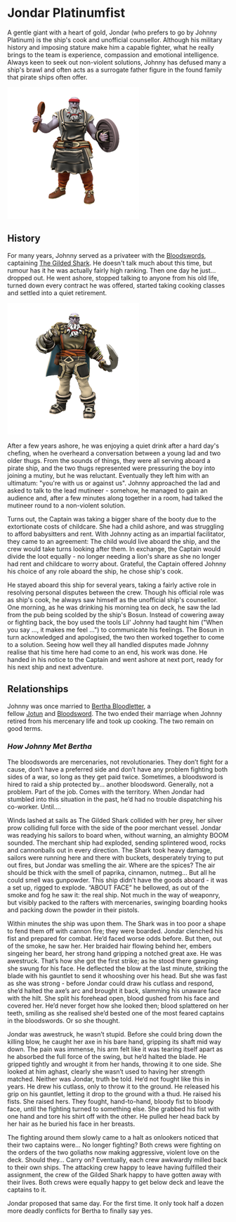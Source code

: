 # Jondar Platinumfist
A gentle giant with a heart of gold, Jondar (who prefers to go by Johnny Platinum) is the ship's cook and unofficial counsellor. Although his military history and imposing stature make him a capable fighter, what he really brings to the team is experience, compassion and emotional intelligence. Always keen to seek out non-violent solutions, Johnny has defused many a ship's brawl and often acts as a surrogate father figure in the found family that pirate ships often offer.

![](johnnyPlatinum.png)

## History

For many years, Johnny served as a privateer with the [Bloodswords](../../organisations/bloodswords/bloodswords), captaining [The Gilded Shark](../../organisations/bloodswords/ships/the_gilded_shark). He doesn't talk much about this time, but rumour has it he was actually fairly high ranking. Then one day he just... dropped out. He went ashore, stopped talking to anyone from his old life, turned down every contract he was offered, started taking cooking classes and settled into a quiet retirement.

![](jondarPlatinumfist.png)

After a few years ashore, he was enjoying a quiet drink after a hard day's chefing, when he overheard a conversation between a young lad and two older thugs. From the sounds of things, they were all serving aboard a pirate ship, and the two thugs represented were pressuring the boy into joining a mutiny, but he was reluctant. Eventually they left him with an ultimatum: "you're with us or against us". Johnny approached the lad and asked to talk to the lead mutineer - somehow, he managed to gain an audience and, after a few minutes along together in a room, had talked the mutineer round to a non-violent solution.

Turns out, the Captain was taking a bigger share of the booty due to the extortionate costs of childcare. She had a child ashore, and was struggling to afford babysitters and rent. With Johnny acting as an impartial facilitator, they came to an agreement: The child would live aboard the ship, and the crew would take turns looking after them. In exchange, the Captain would divide the loot equally - no longer needing a lion's share as she no longer had rent and childcare to worry about. Grateful, the Captain offered Johnny his choice of any role aboard the ship, he chose ship's cook.

He stayed aboard this ship for several years, taking a fairly active role in resolving personal disputes between the crew. Though his official role was as ship's cook, he always saw himself as the unofficial ship's counsellor. One morning, as he was drinking his morning tea on deck, he saw the lad from the pub being scolded by the ship's Bosun. Instead of cowering away or fighting back, the boy used the tools Lil' Johnny had taught him ("When you say ..., it makes me feel ...") to communicate his feelings. The Bosun in turn acknowledged and apologised, the two then worked together to come to a solution. Seeing how well they all handled disputes made Johnny realise that his time here had come to an end, his work was done. He handed in his notice to the Captain and went ashore at next port, ready for his next ship and next adventure.

## Relationships

Johnny was once married to [Bertha Bloodletter](bertha_bloodletter), a fellow [Jotun](../../species/homonid/jotun) and [Bloodsword](../../organisations/bloodswords/bloodswords). The two ended their marriage when Johnny retired from his mercenary life and took up cooking. The two remain on good terms.

### _How Johnny Met Bertha_

The bloodswords are mercenaries, not revolutionaries. They don’t fight for a cause, don’t have a preferred side and don’t have any problem fighting both sides of a war, so long as they get paid twice. Sometimes, a bloodsword is hired to raid a ship protected by… another bloodsword. Generally, not a problem. Part of the job. Comes with the territory. When Jondar had stumbled into this situation in the past, he’d had no trouble dispatching his co-worker. Until….

Winds lashed at sails as The Gilded Shark collided with her prey, her silver prow colliding full force with the side of the poor merchant vessel. Jondar was readying his sailors to board when, without warning, an almighty BOOM sounded. The merchant ship had exploded, sending splintered wood, rocks and cannonballs out in every direction. The Shark took heavy damage, sailors were running here and there with buckets, desperately trying to put out fires, but Jondar was smelling the air. Where are the spices? The air should be thick with the smell of paprika, cinnamon, nutmeg… But all he could smell was gunpowder. This ship didn’t have the goods aboard - it was a set up, rigged to explode. “ABOUT FACE” he bellowed, as out of the smoke and fog he saw it: the real ship. Not much in the way of weaponry, but visibly packed to the rafters with mercenaries, swinging boarding hooks and packing down the powder in their pistols.

Within minutes the ship was upon them. The Shark was in too poor a shape to fend them off with cannon fire; they were boarded. Jondar clenched his fist and prepared for combat. He’d faced worse odds before. But then, out of the smoke, he saw her. Her braided hair flowing behind her, embers singeing her beard, her strong hand gripping a notched great axe. He was awestruck. That’s how she got the first strike; as he stood there gawping she swung for his face. He deflected the blow at the last minute, striking the blade with his gauntlet to send it whooshing over his head. But she was fast as she was strong - before Jondar could draw his cutlass and respond, she’d halted the axe’s arc and brought it back, slamming his unaware face with the hilt. She split his forehead open, blood gushed from his face and covered her. He’d never forget how she looked then; blood splattered on her teeth, smiling as she realised she’d bested one of the most feared captains in the bloodswords. Or so she thought.

Jondar was awestruck, he wasn’t stupid. Before she could bring down the killing blow, he caught her axe in his bare hand, gripping its shaft mid way down. The pain was immense, his arm felt like it was tearing itself apart as he absorbed the full force of the swing, but he’d halted the blade. He gripped tightly and wrought it from her hands, throwing it to one side. She looked at him aghast, clearly she wasn’t used to having her strength matched. Neither was Jondar, truth be told. He‘d not fought like this in years. He drew his cutlass, only to throw it to the ground. He released his grip on his gauntlet, letting it drop to the ground with a thud. He raised his fists. She raised hers. They fought, hand-to-hand, bloody fist to bloody face, until the fighting turned to something else. She grabbed his fist with one hand and tore his shirt off with the other. He pulled her head back by her hair as he buried his face in her breasts.

The fighting around them slowly came to a halt as onlookers noticed that their two captains were… No longer fighting? Both crews were fighting on the orders of the two goliaths now making aggressive, violent love on the deck. Should they… Carry on? Eventually, each crew awkwardly milled back to their own ships. The attacking crew happy to leave having fulfilled their assignment, the crew of the Gilded Shark happy to have gotten away with their lives. Both crews were equally happy to get below deck and leave the captains to it.

Jondar proposed that same day. For the first time. It only took half a dozen more deadly conflicts for Bertha to finally say yes.